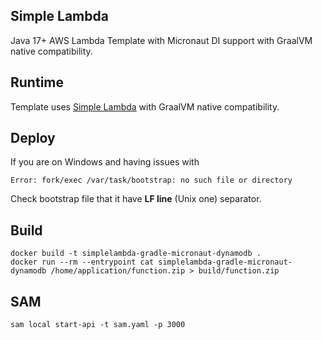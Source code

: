 ## Simple Lambda

Java 17+ AWS Lambda Template with Micronaut DI support with GraalVM native compatibility.

## Runtime

Template uses [Simple Lambda](https://github.com/GoodforGod/simple-awslambda) with GraalVM native compatibility.

## Deploy

If you are on Windows and having issues with 
```
Error: fork/exec /var/task/bootstrap: no such file or directory
```

Check bootstrap file that it have **LF line** (Unix one) separator.

## Build

```shell
docker build -t simplelambda-gradle-micronaut-dynamodb .
docker run --rm --entrypoint cat simplelambda-gradle-micronaut-dynamodb /home/application/function.zip > build/function.zip
```

## SAM

```shell
sam local start-api -t sam.yaml -p 3000
```